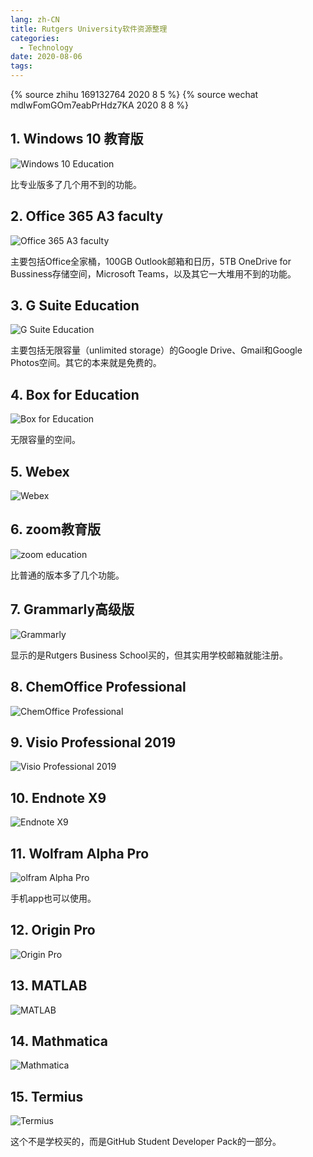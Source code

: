 ```yaml
---
lang: zh-CN
title: Rutgers University软件资源整理
categories:
  - Technology
date: 2020-08-06
tags:
---
```


{% source zhihu 169132764 2020 8 5 %}
{% source wechat mdlwFomGOm7eabPrHdz7KA 2020 8 8 %}

## 1. Windows 10 教育版

![Windows 10 Education](https://pic.njzjz.win/19OTfkZl6bnE2rPcu5v7Nl4GkVEwLDptq)

比专业版多了几个用不到的功能。
<!-- more -->

## 2. Office 365 A3 faculty

![Office 365 A3 faculty](https://pic.njzjz.win/1wBn34T-YXB9AxMDxqfyakrT59wzb10IU)

主要包括Office全家桶，100GB Outlook邮箱和日历，5TB OneDrive for Bussiness存储空间，Microsoft Teams，以及其它一大堆用不到的功能。

## 3. G Suite Education

![G Suite Education](https://pic.njzjz.win/1QSMuDcdHZ9JpdSsyeMgV_suCc4qmoEED)

主要包括无限容量（unlimited storage）的Google Drive、Gmail和Google Photos空间。其它的本来就是免费的。

## 4. Box for Education

![Box for Education](https://pic.njzjz.win/1F1Z-uNSpN_6FONcuw4tR50i6BwBQ6hJc)

无限容量的空间。

## 5. Webex

![Webex](https://pic.njzjz.win/1xyhfl652w0tPOeqqte6GF9b15CRf6vzQ)

## 6. zoom教育版

![zoom education](https://pic.njzjz.win/1B69xxRXp2BqJ9bRKesUJYc8HOsxdcbZY)

比普通的版本多了几个功能。

## 7. Grammarly高级版

![Grammarly](https://pic.njzjz.win/1AFKvNg8MTlh0028XKxo3q8FglyGhZxGt)

显示的是Rutgers Business School买的，但其实用学校邮箱就能注册。

## 8. ChemOffice Professional

![ChemOffice Professional](https://pic.njzjz.win/1sxdzy6Rcqi00nvdX3QhZYvuBP_4btFiQ)

## 9. Visio Professional 2019

![Visio Professional 2019](https://pic.njzjz.win/1Z7HDZ99NoiqIK-FZ5eN6Wbzjm5RhZXS5)

## 10. Endnote X9

![Endnote X9](https://pic.njzjz.win/17DVkf7zWHPI60k7nkMR8WsH5byuDTlaB)

## 11. Wolfram Alpha Pro

![olfram Alpha Pro](https://pic.njzjz.win/1SMOdlp91ASDXPbl5cBjPmwmuDASEpTnE)

手机app也可以使用。

## 12. Origin Pro

![Origin Pro](https://pic.njzjz.win/1lu25FIrOvidYu9J4Wv2bLWqzUKTk4XP8)

## 13. MATLAB

![MATLAB](https://pic.njzjz.win/1Ya4e94KaYFAPnl81jOeqMNY0E5relMDj)

## 14. Mathmatica

![Mathmatica](https://pic.njzjz.win/1DgIWt_Ejtf2TZJDNymMU-zmrme2BchAd)

## 15. Termius

![Termius](https://pic.njzjz.win/1XEnjL79cQjeldQVw7m-831HauKw16MCj)

这个不是学校买的，而是GitHub Student Developer Pack的一部分。
